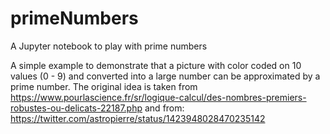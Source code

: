 # primeNumbers
A Jupyter notebook to play with prime numbers

A simple example to demonstrate that a picture with color coded on 10 values (0 - 9) and converted into a large number can be approximated by a prime number.
The original idea is taken from https://www.pourlascience.fr/sr/logique-calcul/des-nombres-premiers-robustes-ou-delicats-22187.php and from: 
https://twitter.com/astropierre/status/1423948028470235142
